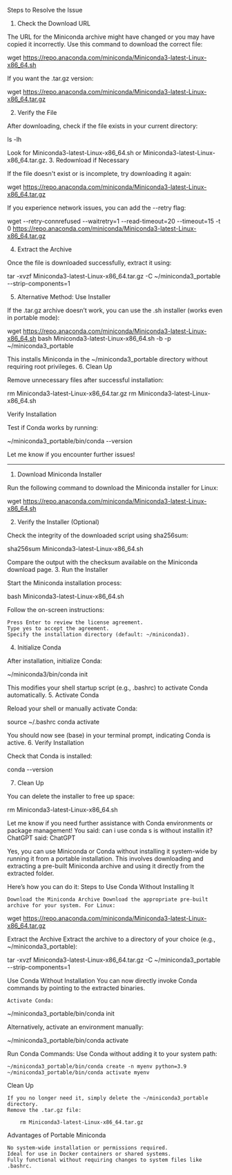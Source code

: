 Steps to Resolve the Issue
1. Check the Download URL

The URL for the Miniconda archive might have changed or you may have copied it incorrectly. Use this command to download the correct file:

wget https://repo.anaconda.com/miniconda/Miniconda3-latest-Linux-x86_64.sh

If you want the .tar.gz version:

wget https://repo.anaconda.com/miniconda/Miniconda3-latest-Linux-x86_64.tar.gz

2. Verify the File

After downloading, check if the file exists in your current directory:

ls -lh

Look for Miniconda3-latest-Linux-x86_64.sh or Miniconda3-latest-Linux-x86_64.tar.gz.
3. Redownload if Necessary

If the file doesn't exist or is incomplete, try downloading it again:

wget https://repo.anaconda.com/miniconda/Miniconda3-latest-Linux-x86_64.tar.gz

If you experience network issues, you can add the --retry flag:

wget --retry-connrefused --waitretry=1 --read-timeout=20 --timeout=15 -t 0 https://repo.anaconda.com/miniconda/Miniconda3-latest-Linux-x86_64.tar.gz

4. Extract the Archive

Once the file is downloaded successfully, extract it using:

tar -xvzf Miniconda3-latest-Linux-x86_64.tar.gz -C ~/miniconda3_portable --strip-components=1

5. Alternative Method: Use Installer

If the .tar.gz archive doesn’t work, you can use the .sh installer (works even in portable mode):

wget https://repo.anaconda.com/miniconda/Miniconda3-latest-Linux-x86_64.sh
bash Miniconda3-latest-Linux-x86_64.sh -b -p ~/miniconda3_portable

This installs Miniconda in the ~/miniconda3_portable directory without requiring root privileges.
6. Clean Up

Remove unnecessary files after successful installation:

rm Miniconda3-latest-Linux-x86_64.tar.gz
rm Miniconda3-latest-Linux-x86_64.sh

Verify Installation

Test if Conda works by running:

~/miniconda3_portable/bin/conda --version

Let me know if you encounter further issues!


---


1. Download Miniconda Installer

Run the following command to download the Miniconda installer for Linux:

wget https://repo.anaconda.com/miniconda/Miniconda3-latest-Linux-x86_64.sh

2. Verify the Installer (Optional)

Check the integrity of the downloaded script using sha256sum:

sha256sum Miniconda3-latest-Linux-x86_64.sh

Compare the output with the checksum available on the Miniconda download page.
3. Run the Installer

Start the Miniconda installation process:

bash Miniconda3-latest-Linux-x86_64.sh

Follow the on-screen instructions:

    Press Enter to review the license agreement.
    Type yes to accept the agreement.
    Specify the installation directory (default: ~/miniconda3).

4. Initialize Conda

After installation, initialize Conda:

~/miniconda3/bin/conda init

This modifies your shell startup script (e.g., .bashrc) to activate Conda automatically.
5. Activate Conda

Reload your shell or manually activate Conda:

source ~/.bashrc
conda activate

You should now see (base) in your terminal prompt, indicating Conda is active.
6. Verify Installation

Check that Conda is installed:

conda --version

7. Clean Up

You can delete the installer to free up space:

rm Miniconda3-latest-Linux-x86_64.sh

Let me know if you need further assistance with Conda environments or package management!
You said:
can i use conda s is without installin it?
ChatGPT said:
ChatGPT

Yes, you can use Miniconda or Conda without installing it system-wide by running it from a portable installation. This involves downloading and extracting a pre-built Miniconda archive and using it directly from the extracted folder.

Here’s how you can do it:
Steps to Use Conda Without Installing It

    Download the Miniconda Archive Download the appropriate pre-built archive for your system. For Linux:

wget https://repo.anaconda.com/miniconda/Miniconda3-latest-Linux-x86_64.tar.gz

Extract the Archive Extract the archive to a directory of your choice (e.g., ~/miniconda3_portable):

tar -xvzf Miniconda3-latest-Linux-x86_64.tar.gz -C ~/miniconda3_portable --strip-components=1

Use Conda Without Installation You can now directly invoke Conda commands by pointing to the extracted binaries.

    Activate Conda:

~/miniconda3_portable/bin/conda init

Alternatively, activate an environment manually:

~/miniconda3_portable/bin/conda activate

Run Conda Commands: Use Conda without adding it to your system path:

    ~/miniconda3_portable/bin/conda create -n myenv python=3.9
    ~/miniconda3_portable/bin/conda activate myenv

Clean Up

    If you no longer need it, simply delete the ~/miniconda3_portable directory.
    Remove the .tar.gz file:

        rm Miniconda3-latest-Linux-x86_64.tar.gz

Advantages of Portable Miniconda

    No system-wide installation or permissions required.
    Ideal for use in Docker containers or shared systems.
    Fully functional without requiring changes to system files like .bashrc.